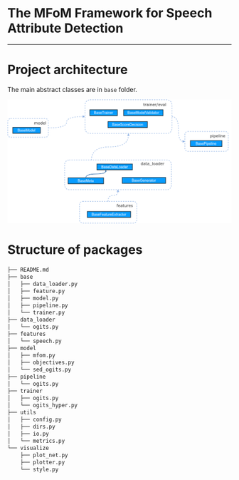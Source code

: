 # The MFoM Framework for Speech Attribute Detection
-------------------------------------------------

Project architecture
=============================

The main abstract classes are in `base` folder.

![Architecture of the base framework](../docs/figures/architecture_base_framework.png)


Structure of packages
=====================

```
├── README.md
├── base
│   ├── data_loader.py
│   ├── feature.py
│   ├── model.py
│   ├── pipeline.py
│   └── trainer.py
├── data_loader
│   └── ogits.py
├── features
│   └── speech.py
├── model
│   ├── mfom.py
│   ├── objectives.py
│   └── sed_ogits.py
├── pipeline
│   └── ogits.py
├── trainer
│   ├── ogits.py
│   └── ogits_hyper.py
├── utils
│   ├── config.py
│   ├── dirs.py
│   ├── io.py
│   └── metrics.py
└── visualize
    ├── plot_net.py
    ├── plotter.py
    └── style.py
```

